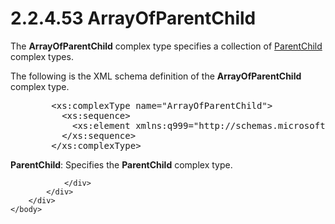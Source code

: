 <html dir="LTR" xmlns:mshelp="http://msdn.microsoft.com/mshelp" xmlns:ddue="http://ddue.schemas.microsoft.com/authoring/2003/5" xmlns:xlink="http://www.w3.org/1999/xlink" xmlns:tool="http://www.microsoft.com/tooltip">
    <head>
        <meta http-equiv="Content-Type" content="text/html; CHARSET=utf-8"></meta>
        <meta name="save" content="history"></meta>
        <title>2.2.4.53 ArrayOfParentChild</title>
        <xml>
            <mshelp:toctitle title="2.2.4.53 ArrayOfParentChild"></mshelp:toctitle>
            <mshelp:rltitle title="[MS-SSMDSWS-15]: ArrayOfParentChild"></mshelp:rltitle>
            <mshelp:keyword index="A" term="463c551d-045f-4f4a-aad9-5162ed8bb66f"></mshelp:keyword>
            <mshelp:attr name="DCSext.ContentType" value="open specification"></mshelp:attr>
            <mshelp:attr name="AssetID" value="463c551d-045f-4f4a-aad9-5162ed8bb66f"></mshelp:attr>
            <mshelp:attr name="TopicType" value="kbRef"></mshelp:attr>
            <mshelp:attr name="DCSext.Title" value="[MS-SSMDSWS-15]: ArrayOfParentChild" />
        </xml>
    </head>
    <body>
        <div id="header">
            <h1 class="heading">2.2.4.53 ArrayOfParentChild</h1>
        </div>
        <div id="mainSection">
            <div id="mainBody">
                <div id="allHistory" class="saveHistory"></div>
                <div id="sectionSection0" class="section" name="collapseableSection">
                    

<p>The <b>ArrayOfParentChild</b> complex type specifies a
collection of <a href="84c07f25-50ec-4b24-b2eb-9747f691c9d7.htm">ParentChild</a>
complex types.</p>

<p>The following is the XML schema definition of the <b>ArrayOfParentChild</b>
complex type.</p>

<dl>
<dd>
<div><pre>   &lt;xs:complexType name=&quot;ArrayOfParentChild&quot;&gt;
     &lt;xs:sequence&gt;
       &lt;xs:element xmlns:q999=&quot;http://schemas.microsoft.com/sqlserver/masterdataservices/2009/09&quot; minOccurs=&quot;0&quot; maxOccurs=&quot;unbounded&quot; name=&quot;ParentChild&quot; nillable=&quot;true&quot; type=&quot;q999:ParentChild&quot; xmlns:xs=&quot;http://www.w3.org/2001/XMLSchema&quot; /&gt;
     &lt;/xs:sequence&gt;
   &lt;/xs:complexType&gt;
</pre></div>
</dd></dl>

<p><b>ParentChild</b>: Specifies the <b>ParentChild</b>
complex type.</p>


                </div>
            </div>
        </div>
    </body>
</html>